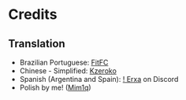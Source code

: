 # Credits

## Translation

- Brazilian Portuguese: [FitFC](https://github.com/FITFC)
- Chinese - Simplified: [Kzeroko](https://github.com/Kzeroko)
- Spanish (Argentina and Spain): [! Erxa]() on Discord
- Polish by me! ([Mim1q](https://github.com/Mim1q))